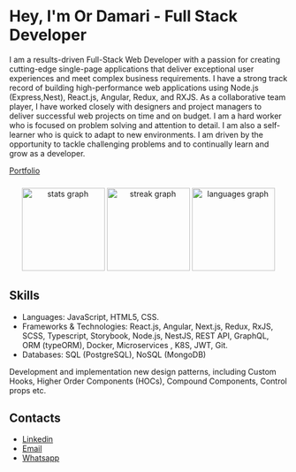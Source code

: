# Hey, I'm Or Damari - Full Stack Developer

I am a results-driven Full-Stack Web Developer with a passion for creating cutting-edge single-page applications that deliver exceptional user experiences and meet complex business requirements. I have a strong track record of building high-performance web applications using Node.js (Express,Nest), React.js, Angular, Redux, and RXJS. As a collaborative team player, I have worked closely with designers and project managers to deliver successful web projects on time and on budget. I am a hard worker who is focused on problem solving and attention to detail. I am also a self-learner who is quick to adapt to new environments. I am driven by the opportunity to tackle challenging problems and to continually learn and grow as a developer.

[Portfolio](https://ordamari.github.io/Portfolio/)

###

<div align="center">
  <img src="https://github-readme-stats.vercel.app/api?username=ordamari&hide_title=false&hide_rank=true&show_icons=true&include_all_commits=true&count_private=true&disable_animations=false&theme=dark&locale=en&hide_border=false" height="150" alt="stats graph"  />
  <img src="https://streak-stats.demolab.com?user=ordamari&locale=en&mode=weekly&theme=dark&hide_border=false&border_radius=5" height="150" alt="streak graph"  />
  <img src="https://github-readme-stats.vercel.app/api/top-langs?username=ordamari&locale=en&hide_title=false&layout=compact&card_width=320&langs_count=5&theme=dark&hide_border=false" height="150" alt="languages graph"  />
</div>

## Skills
* Languages: JavaScript, HTML5, CSS.
* Frameworks & Technologies: React.js, Angular, Next.js, Redux, RxJS, SCSS, Typescript, Storybook, Node.js, NestJS, REST API, GraphQL, ORM (typeORM), Docker, Microservices , K8S, JWT, Git.
* Databases: SQL (PostgreSQL), NoSQL (MongoDB)

Development and implementation new design patterns, including Custom Hooks, Higher Order Components (HOCs), Compound Components, Control props etc.

## Contacts
- [Linkedin](https://www.linkedin.com/in/or-damari-8534561b3/)
- [Email](mailto:ordamari971@gmail.com)
- [Whatsapp](https://wa.me/972503990939?text=Hi%20Or)
